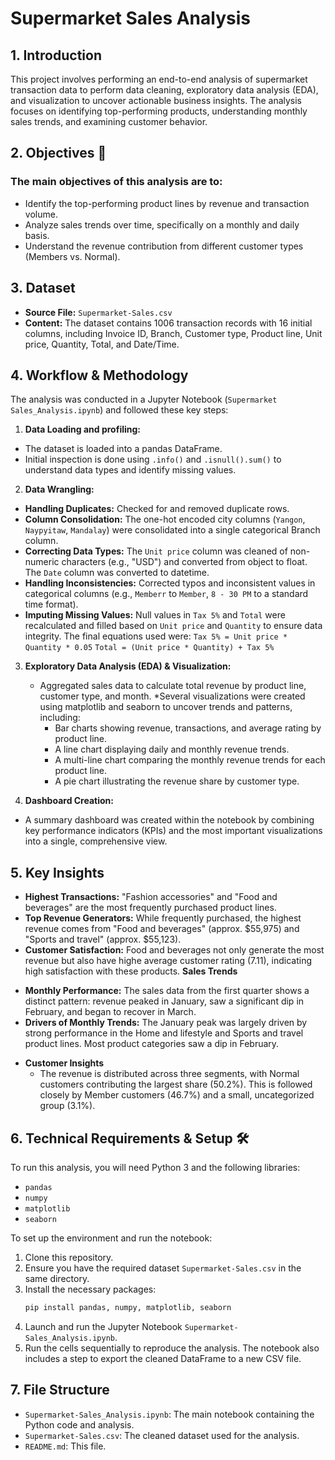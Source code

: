 # Supermarket Sales Analysis

## 1. Introduction

This project involves performing an end-to-end analysis of supermarket transaction data to perform data cleaning, exploratory data analysis (EDA), and visualization to uncover actionable business insights. The analysis focuses on identifying top-performing products, understanding monthly sales trends, and examining customer behavior.

## 2. Objectives 🎯

### The main objectives of this analysis are to:

- Identify the top-performing product lines by revenue and transaction volume.
- Analyze sales trends over time, specifically on a monthly and daily basis.
- Understand the revenue contribution from different customer types (Members vs. Normal).

  
## 3. Dataset

- **Source File:** `Supermarket-Sales.csv`
- **Content:** The dataset contains 1006 transaction records with 16 initial columns, including Invoice ID, Branch, Customer type, Product line, Unit price, Quantity, Total, and Date/Time.

## 4. Workflow & Methodology

The analysis was conducted in a Jupyter Notebook (`Supermarket Sales_Analysis.ipynb`) and followed these key steps:

1. **Data Loading and profiling:**
- The dataset is loaded into a pandas DataFrame.
- Initial inspection is done using `.info()` and `.isnull().sum()` to understand data types and identify missing values.

2.  **Data Wrangling:**
*  **Handling Duplicates:** Checked for and removed duplicate rows.
* **Column Consolidation:** The one-hot encoded city columns (`Yangon`, `Naypyitaw`, `Mandalay`) were consolidated into a single categorical Branch column.
* **Correcting Data Types:** The `Unit price` column was cleaned of non-numeric characters (e.g., "USD") and converted from object to float. The `Date` column was converted to datetime.
* **Handling Inconsistencies:** Corrected typos and inconsistent values in categorical columns (e.g., `Memberr` to `Member`, `8 - 30 PM` to a standard time format).
* **Imputing Missing Values:** Null values in `Tax 5%` and `Total`  were recalculated and filled based on `Unit price` and `Quantity` to ensure data integrity. The final equations used were:
`Tax 5% = Unit price * Quantity * 0.05`
`Total = (Unit price * Quantity) + Tax 5%`

3.  **Exploratory Data Analysis (EDA) & Visualization:**
    * Aggregated sales data to calculate total revenue by product line, customer type, and month.
    *Several visualizations were created using matplotlib and seaborn to uncover trends and patterns, including:
        * Bar charts showing revenue, transactions, and average rating by product line.
        * A line chart displaying daily and monthly revenue trends.
        * A multi-line chart comparing the monthly revenue trends for each product line.
        * A pie chart illustrating the revenue share by customer type.

4. **Dashboard Creation:**
- A summary dashboard was created within the notebook by combining key performance indicators (KPIs) and the most important visualizations into a single, comprehensive view.

## 5. Key Insights

- **Highest Transactions:** "Fashion accessories" and "Food and beverages" are the most frequently purchased product lines.
- **Top Revenue Generators:** While frequently purchased, the highest revenue comes from "Food and beverages" (approx. $55,975) and "Sports and travel" (approx. $55,123).
- **Customer Satisfaction:** Food and beverages not only generate the most revenue but also have highe average customer rating (7.11), indicating high satisfaction with these products.
**Sales Trends**
* **Monthly Performance:** The sales data from the first quarter shows a distinct pattern: revenue peaked in January, saw a significant dip in February, and began to recover in March.
* **Drivers of Monthly Trends:** The January peak was largely driven by strong performance in the Home and lifestyle and Sports and travel product lines. Most product categories saw a dip in February.
  
- **Customer Insights**
  * The revenue is distributed across three segments, with Normal customers contributing the largest share (50.2%). This is followed closely by Member customers (46.7%) and a small, uncategorized group (3.1%).

## 6. Technical Requirements & Setup 🛠️

To run this analysis, you will need Python 3 and the following libraries:

- `pandas`
- `numpy`
- `matplotlib`
- `seaborn`

To set up the environment and run the notebook:

1.  Clone this repository.
2.  Ensure you have the required dataset `Supermarket-Sales.csv` in the same directory.
3.  Install the necessary packages:
    ```bash
    pip install pandas, numpy, matplotlib, seaborn
    ```
4.  Launch and run the Jupyter Notebook `Supermarket-Sales_Analysis.ipynb`.
5.  Run the cells sequentially to reproduce the analysis. The notebook also includes a step to export the cleaned DataFrame to a new CSV file.

## 7. File Structure

- `Supermarket-Sales_Analysis.ipynb`: The main notebook containing the Python code and analysis.
- `Supermarket-Sales.csv`: The cleaned dataset used for the analysis.
- `README.md`: This file.
